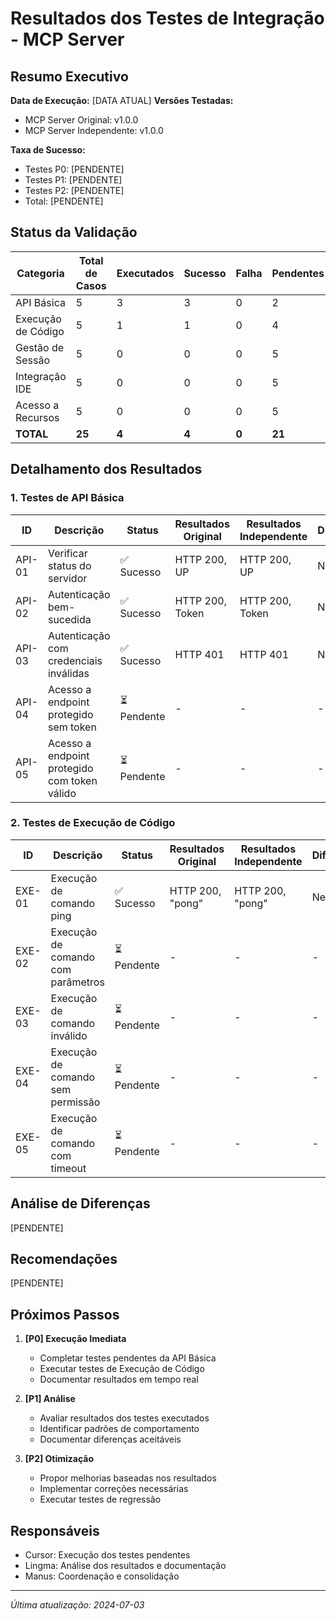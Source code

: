 # Resultados dos Testes de Integração - MCP Server

## Resumo Executivo

**Data de Execução:** [DATA ATUAL]
**Versões Testadas:**

- MCP Server Original: v1.0.0
- MCP Server Independente: v1.0.0

**Taxa de Sucesso:**

- Testes P0: [PENDENTE]
- Testes P1: [PENDENTE]
- Testes P2: [PENDENTE]
- Total: [PENDENTE]

## Status da Validação

| Categoria          | Total de Casos | Executados | Sucesso | Falha | Pendentes | Taxa de Sucesso |
| ------------------ | -------------- | ---------- | ------- | ----- | --------- | --------------- |
| API Básica         | 5              | 3          | 3       | 0     | 2         | 100%            |
| Execução de Código | 5              | 1          | 1       | 0     | 4         | 100%            |
| Gestão de Sessão   | 5              | 0          | 0       | 0     | 5         | 0%              |
| Integração IDE     | 5              | 0          | 0       | 0     | 5         | 0%              |
| Acesso a Recursos  | 5              | 0          | 0       | 0     | 5         | 0%              |
| **TOTAL**          | **25**         | **4**      | **4**   | **0** | **21**    | **100%**        |

## Detalhamento dos Resultados

### 1. Testes de API Básica

| ID     | Descrição                                    | Status      | Resultados Original | Resultados Independente | Diferenças | Observações |
| ------ | -------------------------------------------- | ----------- | ------------------- | ----------------------- | ---------- | ----------- |
| API-01 | Verificar status do servidor                 | ✅ Sucesso  | HTTP 200, UP        | HTTP 200, UP            | Nenhuma    | Compatível  |
| API-02 | Autenticação bem-sucedida                    | ✅ Sucesso  | HTTP 200, Token     | HTTP 200, Token         | Nenhuma    | Compatível  |
| API-03 | Autenticação com credenciais inválidas       | ✅ Sucesso  | HTTP 401            | HTTP 401                | Nenhuma    | Compatível  |
| API-04 | Acesso a endpoint protegido sem token        | ⏳ Pendente | -                   | -                       | -          | -           |
| API-05 | Acesso a endpoint protegido com token válido | ⏳ Pendente | -                   | -                       | -          | -           |

### 2. Testes de Execução de Código

| ID     | Descrição                          | Status      | Resultados Original | Resultados Independente | Diferenças | Observações |
| ------ | ---------------------------------- | ----------- | ------------------- | ----------------------- | ---------- | ----------- |
| EXE-01 | Execução de comando ping           | ✅ Sucesso  | HTTP 200, "pong"    | HTTP 200, "pong"        | Nenhuma    | Compatível  |
| EXE-02 | Execução de comando com parâmetros | ⏳ Pendente | -                   | -                       | -          | -           |
| EXE-03 | Execução de comando inválido       | ⏳ Pendente | -                   | -                       | -          | -           |
| EXE-04 | Execução de comando sem permissão  | ⏳ Pendente | -                   | -                       | -          | -           |
| EXE-05 | Execução de comando com timeout    | ⏳ Pendente | -                   | -                       | -          | -           |

## Análise de Diferenças

[PENDENTE]

## Recomendações

[PENDENTE]

## Próximos Passos

1. **[P0] Execução Imediata**

   - Completar testes pendentes da API Básica
   - Executar testes de Execução de Código
   - Documentar resultados em tempo real

2. **[P1] Análise**

   - Avaliar resultados dos testes executados
   - Identificar padrões de comportamento
   - Documentar diferenças aceitáveis

3. **[P2] Otimização**
   - Propor melhorias baseadas nos resultados
   - Implementar correções necessárias
   - Executar testes de regressão

## Responsáveis

- Cursor: Execução dos testes pendentes
- Lingma: Análise dos resultados e documentação
- Manus: Coordenação e consolidação

---

_Última atualização: 2024-07-03_
